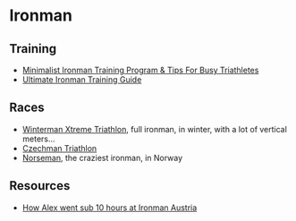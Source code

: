 # Ironman

## Training

- [Minimalist Ironman Training Program & Tips For Busy Triathletes](https://theathleteblog.com/minimalist-ironman-training-program/)
- [Ultimate Ironman Training Guide](https://www.trainingpeaks.com/guides/ironman-training/)

## Races

- [Winterman Xtreme Triathlon](https://www.czxtri.com/), full ironman, in winter,
  with a lot of vertical meters...
- [Czechman Triathlon](https://www.czechman.cz/)
- [Norseman](https://nxtri.com/), the craziest ironman, in Norway

## Resources

- [How Alex went sub 10 hours at Ironman Austria](http://tri-monkey.co.uk/alex-went-sub-10-hours-ironman-austria/)

